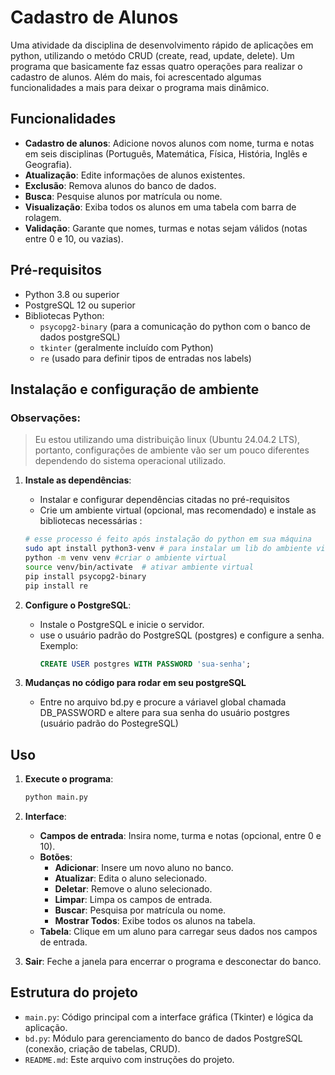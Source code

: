# Cadastro de Alunos

Uma atividade da disciplina de desenvolvimento rápido de aplicações em python, utilizando o metódo CRUD (create, read, update, delete). Um programa que basicamente
faz essas quatro operações para realizar o cadastro de alunos. Além do mais, foi acrescentado algumas funcionalidades a mais para deixar o programa mais dinâmico.

## Funcionalidades

- **Cadastro de alunos**: Adicione novos alunos com nome, turma e notas em seis disciplinas (Português, Matemática, Física, História, Inglês e Geografia).
- **Atualização**: Edite informações de alunos existentes.
- **Exclusão**: Remova alunos do banco de dados.
- **Busca**: Pesquise alunos por matrícula ou nome.
- **Visualização**: Exiba todos os alunos em uma tabela com barra de rolagem.
- **Validação**: Garante que nomes, turmas e notas sejam válidos (notas entre 0 e 10, ou vazias).

## Pré-requisitos

- Python 3.8 ou superior
- PostgreSQL 12 ou superior
- Bibliotecas Python:
  - `psycopg2-binary` (para a comunicação do python com o banco de dados postgreSQL)
  - `tkinter` (geralmente incluído com Python)
   - `re` (usado para definir tipos de entradas nos labels)

## Instalação e configuração de ambiente

### Observações:

> Eu estou utilizando uma distribuição linux (Ubuntu 24.04.2 LTS), portanto, configurações de ambiente vão ser um pouco diferentes dependendo do sistema operacional utilizado.

1. **Instale as dependências**: 
   - Instalar e configurar dependências citadas no pré-requisitos
   - Crie um ambiente virtual (opcional, mas recomendado) e instale as bibliotecas necessárias :
   ```bash
   # esse processo é feito após instalação do python em sua máquina
   sudo apt install python3-venv # para instalar um lib do ambiente virtual
   python -m venv venv #criar o ambiente virtual
   source venv/bin/activate  # ativar ambiente virtual
   pip install psycopg2-binary
   pip install re  
   ```


2. **Configure o PostgreSQL**:
   - Instale o PostgreSQL e inicie o servidor.
   - use o usuário padrão do PostgreSQL (postgres) e configure a senha. Exemplo:
     ```sql
     CREATE USER postgres WITH PASSWORD 'sua-senha';  
     ```

2. **Mudanças no código para rodar em seu postgreSQL** 
	- Entre no arquivo bd.py e procure a váriavel global chamada DB_PASSWORD e altere para sua senha do usuário postgres (usuário padrão do PostegreSQL)
	
		
## Uso

1. **Execute o programa**:
   ```bash
   python main.py
   ```

2. **Interface**:
   - **Campos de entrada**: Insira nome, turma e notas (opcional, entre 0 e 10).
   - **Botões**:
     - **Adicionar**: Insere um novo aluno no banco.
     - **Atualizar**: Edita o aluno selecionado.
     - **Deletar**: Remove o aluno selecionado.
     - **Limpar**: Limpa os campos de entrada.
     - **Buscar**: Pesquisa por matrícula ou nome.
     - **Mostrar Todos**: Exibe todos os alunos na tabela.
   - **Tabela**: Clique em um aluno para carregar seus dados nos campos de entrada.

3. **Sair**: Feche a janela para encerrar o programa e desconectar do banco.

## Estrutura do projeto

- `main.py`: Código principal com a interface gráfica (Tkinter) e lógica da aplicação.
- `bd.py`: Módulo para gerenciamento do banco de dados PostgreSQL (conexão, criação de tabelas, CRUD).
- `README.md`: Este arquivo com instruções do projeto.


